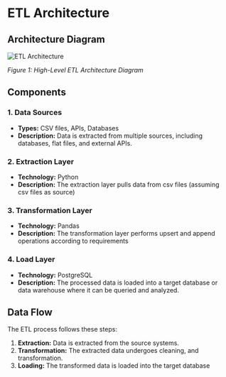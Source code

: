 
# ETL Architecture

## Architecture Diagram

![ETL Architecture](./assets/etl-architecture.png)

*Figure 1: High-Level ETL Architecture Diagram*

## Components

### 1. Data Sources

- **Types:** CSV files, APIs, Databases
- **Description:** Data is extracted from multiple sources, including databases, flat files, and external APIs.

### 2. Extraction Layer

- **Technology:**  Python
- **Description:** The extraction layer pulls data from csv files (assuming csv files as source)
### 3. Transformation Layer

- **Technology:**  Pandas
- **Description:** The transformation layer performs upsert and append operations according to requirements

### 4. Load Layer

- **Technology:** PostgreSQL
- **Description:** The processed data is loaded into a target database or data warehouse where it can be queried and analyzed.



## Data Flow

The ETL process follows these steps:

1. **Extraction:** Data is extracted from the source systems.
2. **Transformation:** The extracted data undergoes cleaning, and transformation.
3. **Loading:** The transformed data is loaded into the target database
